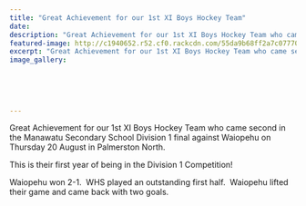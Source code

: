 ```yaml
---
title: "Great Achievement for our 1st XI Boys Hockey Team"
date: 
description: "Great Achievement for our 1st XI Boys Hockey Team who came second in the Manawatu Secondary School Division 1 final against Waiopehu on Thursday 20 August."
featured-image: http://c1940652.r52.cf0.rackcdn.com/55da9b68ff2a7c07770001f7/1st-XI-Boys-Hockey-Manawatu-2nd-Div-20.8.15.jpg
excerpt: "Great Achievement for our 1st XI Boys Hockey Team who came second in the Manawatu Secondary School Division 1 final against Waiopehu on Thursday 20 August."
image_gallery:
    
    
    
    
    
---
```


<p>Great Achievement for our 1st XI Boys Hockey Team who came second in the&nbsp;<span>Manawatu Secondary School Division 1 final against&nbsp;<span>Waiopehu on Thursday 20 August in Palmerston North. &nbsp;</span></span></p>
<p><span><span>This is their first year of being in the Division 1 Competition!</span></span></p>
<p><span><span><span>Waiopehu won 2-1. &nbsp;WHS played an outstanding first half. &nbsp;Waiopehu lifted their game and came back with two goals.</span></span></span></p>

